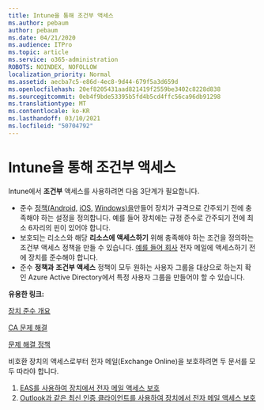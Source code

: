 ```yaml
---
title: Intune을 통해 조건부 액세스
ms.author: pebaum
author: pebaum
ms.date: 04/21/2020
ms.audience: ITPro
ms.topic: article
ms.service: o365-administration
ROBOTS: NOINDEX, NOFOLLOW
localization_priority: Normal
ms.assetid: aecba7c5-e86d-4ec8-9d44-679f5a3d659d
ms.openlocfilehash: 20ef8205431aad821419f2559be3402c8228d838
ms.sourcegitcommit: 0eb4f9bde53395b5fd4b5cd4ffc56ca96db91298
ms.translationtype: MT
ms.contentlocale: ko-KR
ms.lasthandoff: 03/10/2021
ms.locfileid: "50704792"
---
```

# <a name="conditional-access-with-intune"></a>Intune을 통해 조건부 액세스

Intune에서  **조건부**  액세스를 사용하려면 다음 3단계가 필요합니다.

- 준수  [정책(Android,](https://docs.microsoft.com/intune/compliance-policy-create-android) [iOS,](https://docs.microsoft.com/intune/compliance-policy-create-ios) [Windows)을](https://docs.microsoft.com//intune/compliance-policy-create-windows)만들어 장치가 규격으로 간주되기 전에 충족해야 하는 설정을 정의합니다. 예를 들어 장치에는 규정 준수로 간주되기 전에 최소 6자리의 핀이 있어야 합니다.
- 보호되는 리소스와 해당 **리소스에 액세스하기**  위해 충족해야 하는 조건을 정의하는 조건부 액세스 정책을 만들 수 있습니다.  [예를 들어 회사](https://docs.microsoft.com/intune/tutorial-protect-email-on-unmanaged-devices#create-conditional-access-policies)  전자 메일에 액세스하기 전에 장치를 준수해야 합니다.
- 준수 **정책과**  **조건부 액세스**  정책이 모두 원하는 사용자 그룹을 대상으로 하는지 확인 Azure Active Directory에서 특정 사용자 그룹을 만들어야 할 수 있습니다.

**유용한 링크:**

[장치 준수 개요](https://docs.microsoft.com/intune/device-compliance-get-started)

[CA 문제 해결](https://docs.microsoft.com/intune/troubleshoot-conditional-access)

[문제 해결 정책](https://docs.microsoft.com/troubleshoot/mem/intune/troubleshoot-policies-in-microsoft-intune)

비호환 장치의 액세스로부터 전자 메일(Exchange Online)을 보호하려면 두 문서를 모두 따라야 합니다.

1. [EAS를 사용하여 장치에서 전자 메일 액세스 보호](https://docs.microsoft.com/intune/tutorial-protect-email-on-unmanaged-devices)
2. [Outlook과 같은 최신 인증 클라이언트를 사용하여 장치에서 전자 메일 액세스 보호](https://docs.microsoft.com/intune/tutorial-protect-email-on-enrolled-devices)
